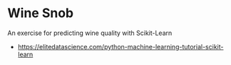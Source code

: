 # Wine Snob
An exercise for predicting wine quality with Scikit-Learn
- https://elitedatascience.com/python-machine-learning-tutorial-scikit-learn
